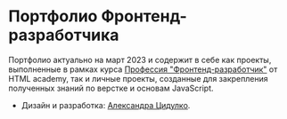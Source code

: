# Портфолио Фронтенд-разработчика

Портфолио актуально на март 2023 и содержит в себе как проекты, выполненные в рамках курса [Профессия "Фронтенд-разработчик"](https://htmlacademy.ru/profession/frontender) от HTML academy, так и личные проекты, созданные для закрепления полученных знаний по верстке и основам JavaScript.

* Дизайн и разработка: [Александра Цидулко](https://github.com/Sephellone).

